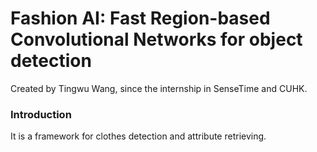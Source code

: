 # Fashion AI: Fast Region-based Convolutional Networks for object detection

Created by Tingwu Wang, since the internship in SenseTime and CUHK.

### Introduction

It is a framework for clothes detection and attribute retrieving.
